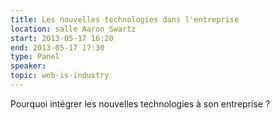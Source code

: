 ```yaml
---
title: Les nouvelles technologies dans l'entreprise
location: salle Aaron Swartz
start: 2013-05-17 16:20
end: 2013-05-17 17:30
type: Panel
speaker: 
topic: web-is-industry
---
```


Pourquoi intégrer les nouvelles technologies à son entreprise ?